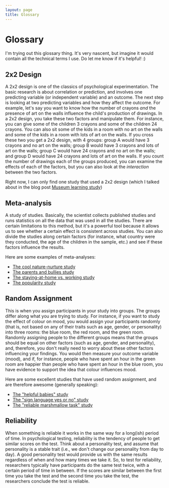 ```yaml
---
layout: page
title: Glossary
---
```

# Glossary
I'm trying out this glossary thing. It's very nascent, but imagine it would contain all the technical terms I use. Do let me know if it's helpful! :)

## 2x2 Design
 A 2x2 design is one of the classics of psychological experimentation. The basic research is about correlation or prediction, and involves one predicting variable (or independent variable) and an outcome. The next step is looking at two predicting variables and how they affect the outcome. For example, let's say you want to know how the number of crayons _and_ the presence of art on the walls influence the child's production of drawings. In a 2x2 design, you take these two factors and manipulate them. For instance, you can give some of the children 3 crayons and some of the children 24 crayons. You can also sit some of the kids in a room with no art on the walls and some of the kids in a room with lots of art on the walls. If you cross these two you get a 2x2 design, with 4 groups: group A would have 3 crayons and no art on the walls; group B would have 3 crayons and lots of art on the walls; group C would have 24 crayons and no art on the walls; and group D would have 24 crayons and lots of art on the walls. If you count the number of drawings each of the groups produced, you can examine the effects of each of the factors, but you can also look at the _interaction_ between the two factors.

Right now, I can only find one study that used a 2x2 design (which I talked about in the blog post [Museum learning study](https://galpod.wordpress.com/2015/11/19/a-day-at-the-museum/))

## Meta-analysis
A study of studies. Basically, the scientist collects published studies and runs statistics on all the data that was used in all the studies. There are certain limitations to this method, but it's a powerful tool because it allows us to see whether a certain effect is consistent across studies. You can also divide the studies along certain factors (for instance, what country were they conducted, the age of the children in the sample, etc.) and see if these factors influence the results.

Here are some examples of meta-analyses:

*   [The cool nature-nurture study](https://galpod.wordpress.com/2014/01/13/on-nature-nurture-and-in-between/)
*   [The parents and bullies study](https://galpod.wordpress.com/2013/10/09/parents-and-bullies/)
*   [The staying-at-home vs. working study](https://galpod.wordpress.com/2012/11/20/do-children-benefit-from-staying-at-home/)
*   [The popularity study](https://galpod.wordpress.com/2015/10/15/the-popularity-contest/)

## Random Assignment
This is when you assign participants in your study into groups. The groups differ along what you are trying to study. For instance, if you want to study the effect of colour on mood, you would assign your participants randomly (that is, not based on any of their traits such as age, gender, or personality) into three rooms: the blue room, the red room, and the green room. Randomly assigning people to the different groups means that the groups should be equal on other factors (such as age, gender, and personality), and, therefore, you don't really need to worry about these other factors influencing your findings. You would then measure your outcome variable (mood), and if, for instance, people who have spent an hour in the green room are happier than people who have spent an hour in the blue room, you have evidence to support the idea that colour influences mood.

Here are some excellent studies that have used random assignment, and are therefore awesome (generally speaking):

*   [The "helpful babies" study](https://galpod.wordpress.com/2013/09/19/monkey-see-monkey-help/)
*   [The "sign language yes or no" study](https://galpod.wordpress.com/2013/04/30/baby-sign-language-what-is-it-good-for/)
*   [The "reliable marshmallow task" study](https://galpod.wordpress.com/2013/03/26/the-marshmallow-task-revisited/)

## Reliability
When something is reliable it works in the same way for a long(ish) period of time. In psychological testing, reliability is the tendency of people to get similar scores on the test. Think about a personality test, and assume that personality is a stable trait (i.e., we don't change our personality from day to day). A good personality test would provide us with the same results regardless of when and how many times we take it. So, to test for reliability, researchers typically have participants do the same test twice, with a certain period of time in between. If the scores are similar between the first time you take the test and the second time you take the test, the researchers conclude the test is reliable.
